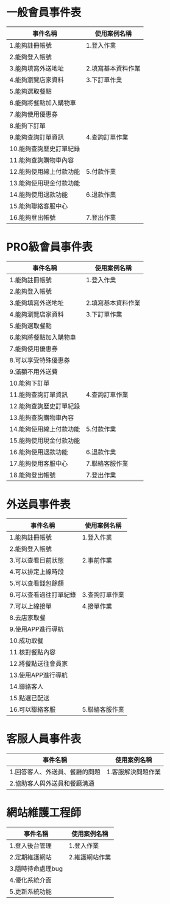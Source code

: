 # 一般會員事件表
|事件名稱|使用案例名稱|
|--|--|
|1.能夠註冊帳號|1.登入作業|
|2.能夠登入帳號||
|3.能夠填寫外送地址|2.填寫基本資料作業|
|4.能夠瀏覽店家資料|3.下訂單作業|
|5.能夠選取餐點||
|6.能夠將餐點加入購物車||
|7.能夠使用優惠券||
|8.能夠下訂單||
|9.能夠查詢訂單資訊|4.查詢訂單作業|
|10.能夠查詢歷史訂單紀錄||
|11.能夠查詢購物車內容||
|12.能夠使用線上付款功能|5.付款作業|
|13.能夠使用現金付款功能||
|14.能夠使用退款功能|6.退款作業|
|15.能夠聯絡客服中心||
|16.能夠登出帳號|7.登出作業|

# PRO級會員事件表
|事件名稱|使用案例名稱|
|--|--|
|1.能夠註冊帳號|1.登入作業|
|2.能夠登入帳號||
|3.能夠填寫外送地址|2.填寫基本資料作業|
|4.能夠瀏覽店家資料|3.下訂單作業|
|5.能夠選取餐點||
|6.能夠將餐點加入購物車||
|7.能夠使用優惠券||
|8.可以享受特殊優惠券||
|9.滿額不用外送費||
|10.能夠下訂單||
|11.能夠查詢訂單資訊|4.查詢訂單作業|
|12.能夠查詢歷史訂單紀錄||
|13.能夠查詢購物車內容||
|14.能夠使用線上付款功能|5.付款作業|
|15.能夠使用現金付款功能||
|16.能夠使用退款功能|6.退款作業|
|17.能夠使用客服中心|7.聯絡客服作業|
|18.能夠登出帳號|7.登出作業|

# 外送員事件表
|事件名稱|使用案例名稱|
|--|--|
|1.能夠註冊帳號|1.登入作業|
|2.能夠登入帳號||
|3.可以查看目前狀態|2.事前作業|
|4.可以排定上線時段||
|5.可以查看錢包餘額||
|6.可以查看過往訂單紀錄|3.查詢訂單作業|
|7.可以上線接單|4.接單作業|
|8.去店家取餐||
|9.使用APP進行導航||
|10.成功取餐||
|11.核對餐點內容||
|12.將餐點送往會員家||
|13.使用APP進行導航||
|14.聯絡客人||
|15.點選已配送||
|16.可以聯絡客服|5.聯絡客服作業|

# 客服人員事件表
|事件名稱|使用案例名稱|
|--|--|
|1.回答客人、外送員、餐廳的問題|1.客服解決問題作業|
|2.協助客人與外送員和餐廳溝通||

# 網站維護工程師
|事件名稱|使用案例名稱|
|--|--|
|1.登入後台管理|1.登入作業|
|2.定期維護網站|2.維護網站作業|
|3.隨時待命處理bug||
|4.優化系統介面||
|5.更新系統功能||